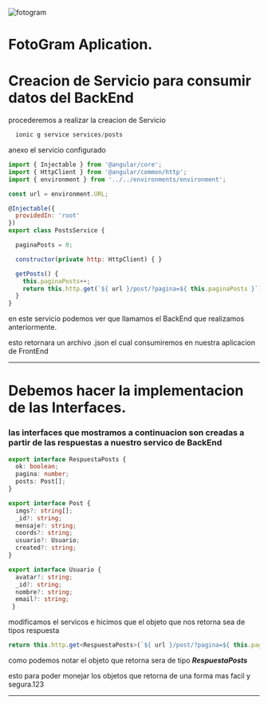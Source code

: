 
![fotogram](https://www.panamaamerica.com.pa/sites/default/files/imagenes/2016/04/10/041016-PA-99-1-01.jpg)
# FotoGram Aplication.

# Creacion de Servicio para consumir datos del BackEnd

procederemos a realizar la creacion de Servicio
~~~javascript
  ionic g service services/posts
~~~

anexo el servicio configurado
~~~javascript
import { Injectable } from '@angular/core';
import { HttpClient } from '@angular/common/http';
import { environment } from '../../environments/environment';

const url = environment.URL;

@Injectable({
  providedIn: 'root'
})
export class PostsService {

  paginaPosts = 0;

  constructor(private http: HttpClient) { }

  getPosts() {
    this.paginaPosts++;
    return this.http.get(`${ url }/post/?pagina=${ this.paginaPosts }`);
  }
}
~~~

en este servicio podemos ver que llamamos el BackEnd que realizamos anteriormente.

esto retornara un archivo .json el cual consumiremos en nuestra aplicacion de FrontEnd

---

# Debemos hacer la implementacion de las Interfaces.

### las interfaces que mostramos a continuacion son creadas a partir de las respuestas a nuestro servico de BackEnd


~~~typescript
export interface RespuestaPosts {
  ok: boolean;
  pagina: number;
  posts: Post[];
}

export interface Post {
  imgs?: string[];
  _id?: string;
  mensaje?: string;
  coords?: string;
  usuario?: Usuario;
  created?: string;
}

export interface Usuario {
  avatar?: string;
  _id?: string;
  nombre?: string;
  email?: string;
 }
~~~

modificamos el servicos e hicimos que el objeto que nos retorna sea de tipos respuesta

~~~typescript
return this.http.get<RespuestaPosts>(`${ url }/post/?pagina=${ this.paginaPosts }`);
~~~
como podemos notar el objeto que retorna sera de tipo ***RespuestaPosts***

esto para poder monejar los objetos que retorna de una forma mas facil y segura.123

---------

